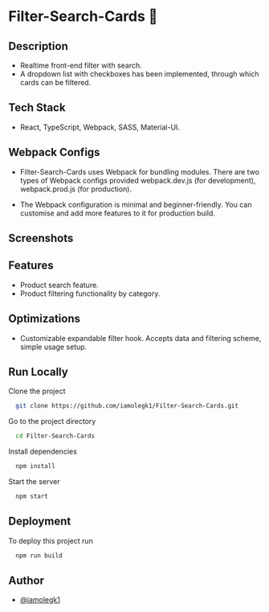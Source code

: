 # Filter-Search-Cards 🔎

## Description

- Realtime front-end filter with search.
- A dropdown list with checkboxes has been implemented, through which cards can be filtered.

## Tech Stack

- React, TypeScript, Webpack, SASS, Material-UI.

## Webpack Configs

- Filter-Search-Cards uses Webpack for bundling modules. There are two types of Webpack configs provided webpack.dev.js (for development), webpack.prod.js (for production).

- The Webpack configuration is minimal and beginner-friendly. You can customise and add more features to it for production build.

## Screenshots

## Features

- Product search feature.
- Product filtering functionality by category.

## Optimizations

- Customizable expandable filter hook. Accepts data and filtering scheme, simple usage setup.

## Run Locally

Clone the project

```bash
  git clone https://github.com/iamolegk1/Filter-Search-Cards.git
```

Go to the project directory

```bash
  cd Filter-Search-Cards
```

Install dependencies

```bash
  npm install
```

Start the server

```bash
  npm start
```

## Deployment

To deploy this project run

```bash
  npm run build
```

## Author

- [@iamolegk1](https://github.com/iamolegk1)

